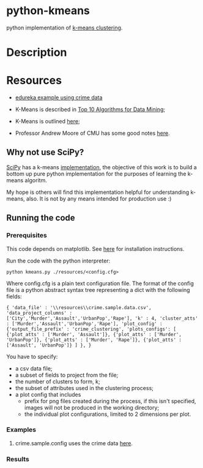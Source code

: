 # python-kmeans
python implementation of [k-means clustering](https://en.wikipedia.org/wiki/K-means_clustering).

# Description

# Resources
+ [edureka example using crime data](https://www.edureka.co/blog/implementing-kmeans-clustering-on-the-crime-dataset/)

+ K-Means is described in [Top 10 Algorithms for Data Mining](https://atasehir.bel.tr/Content/Yuklemeler/Dokuman/Dokuman3_4.pdf);

+ K-Means is outlined [here](http://www.inference.org.uk/mackay/itprnn/ps/284.292.pdf);

+ Professor Andrew Moore of CMU has some good notes [here](https://www.autonlab.org/_media/tutorials/kmeans11.pdf).

## Why not use SciPy?
[SciPy](https://scipy.org/) has a k-means [implementation](https://matplotlib.org/users/installing.html), the objective of this work is to build a bottom up pure python implementation for the purposes of learning the k-means algoritm. 

My hope is others will find this implementation helpful for understanding k-means, also. It is not by any means intended for production use :)

## Running the code

### Prerequisites
This code depends on matplotlib. See [here](https://matplotlib.org/users/installing.html) for installation instructions.

Run the code with the python interpreter: 

```python kmeans.py ./resources/<config.cfg>```

Where config.cfg is a plain text configuration file. The format of the config file is a python abstract syntax tree representing a dict with the following fields:

``
{
   'data_file' : '\\resources\\crime.sample.data.csv',
   'data_project_columns' : ['City','Murder','Assault','UrbanPop','Rape'],
   'k' : 4,
   'cluster_atts' : ['Murder','Assault','UrbanPop','Rape'],
   'plot_config' :
    {'output_file_prefix' : 'crime_clustering',
     'plots_configs': [
        {'plot_atts' : ['Murder', 'Assault']},
        {'plot_atts' : ['Murder', 'UrbanPop']},
        {'plot_atts' : ['Murder', 'Rape']},
        {'plot_atts' : ['Assault', 'UrbanPop']}
     ]
   },
}
``

You have to specify:
 + a csv data file;
 + a subset of fields to project from the file;
 + the number of clusters to form, k;
 + the subset of attributes used in the clustering process;
 + a plot config that includes
    + prefix for png files created during the process, if this isn't specified, images will not be produced in the working directory;
    + the individual plot configurations, limited to 2 dimensions per plot.

 
### Examples
1. crime.sample.config uses the crime data [here](https://www.edureka.co/blog/implementing-kmeans-clustering-on-the-crime-dataset/).

### Results

